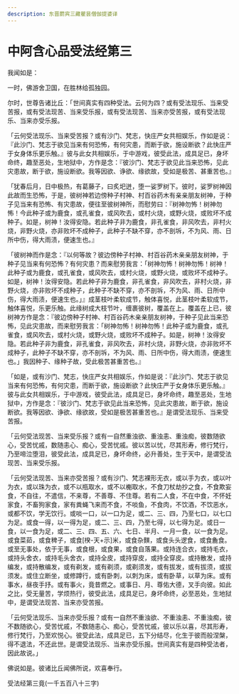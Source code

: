 ```yaml
---
description: 东晋罽宾三藏瞿昙僧伽提婆译
---
```


# 中阿含心品受法经第三

我闻如是：

一时，佛游舍卫国，在胜林给孤独园。

尔时，世尊告诸比丘：「世间真实有四种受法。云何为四？或有受法现乐、当来受苦报，或有受法现苦、当来受乐报，或有受法现苦、当来亦受苦报，或有受法现乐、当来亦受乐报。

「云何受法现乐、当来受苦报？或有沙门、梵志，快庄严女共相娱乐，作如是说：『此沙门、梵志于欲见当来有何恐怖，有何灾患，而断于欲，施设断欲？此快庄严于女身体乐更乐触。』彼与此女共相娱乐，于中游戏，彼受此法，成具足已，身坏命终，趣至恶处，生地狱中，方作是念：『彼沙门、梵志于欲见此当来恐怖，见此灾患故，断于欲，施设断欲。我等因欲、诤欲、缘欲故，受如是极苦、甚重苦也。』

「犹春后月，日中极热，有葛藤子，曰炙圯迸，堕一娑罗树下。彼时，娑罗树神因此故而生恐怖，于是，彼树神若边傍种子村神、村百谷药木有亲亲朋友树神，于种子见当来有恐怖、有灾患故，便往至彼树神所，而慰劳曰：『树神勿怖！树神勿怖！今此种子或为鹿食，或孔雀食，或风吹去，或村火烧，或野火烧，或败坏不成种子。如是，树神！汝得安隐。若此种子非为鹿食，非孔雀食，非风吹去，非村火烧，非野火烧，亦非败坏不成种子，此种子不缺不穿，亦不剖坼，不为风、雨、日所中伤，得大雨渍，便速生也。』

「彼树神而作是念：『以何等故？彼边傍种子村神、村百谷药木亲亲朋友树神，于种子见当来有何恐怖？有何灾患？而来慰劳我言：「树神勿怖！树神勿怖！树神！此种子或为鹿食，或孔雀食，或风吹去，或村火烧，或野火烧，或败坏不成种子。如是，树神！汝得安隐。若此种子非为鹿食，非孔雀食，非风吹去，非村火烧，非野火烧，亦非败坏不成种子，此种子不缺不穿，亦不剖坼，不为风、雨、日所中伤，得大雨渍，便速生也。」』成茎枝叶柔软成节，触体喜悦，此茎枝叶柔软成节，触体喜悦，乐更乐触。此缘树成大枝节叶，缠裹彼树，覆盖在上。覆盖在上已，彼树神方作是念：『彼边傍种子村神、村百谷药木亲亲朋友树神，于种子见此当来恐怖，见此灾患故，而来慰劳我言：「树神勿怖！树神勿怖！此种子或为鹿食，或孔雀食，或风吹去，或村火烧，或野火烧，或败坏不成种子。如是，树神！汝得安隐。若此种子非为鹿食，非孔雀食，非风吹去，非村火烧，非野火烧，亦非败坏不成种子，此种子不缺不穿，亦不剖坼，不为风、雨、日所中伤，得大雨渍，便速生也。」我因种子、缘种子故，受此极苦甚重苦也。』

「如是，或有沙门、梵志，快庄严女共相娱乐，作如是说：『此沙门、梵志于欲见当来有何恐怖，有何灾患，而断于欲，施设断欲？此快庄严于女身体乐更乐触。』彼与此女共相娱乐，于中游戏，彼受此法，成具足已，身坏命终，趣至恶处，生地狱中，方作是念：『彼沙门、梵志于欲见此当来恐怖，见此灾患故，断于欲，施设断欲。我等因欲、诤欲、缘欲故，受如是极苦甚重苦也。』是谓受法现乐、当来受苦报。

「云何受法现苦、当来受乐报？或有一自然重浊欲、重浊恚、重浊痴，彼数随欲心，受苦忧戚，数随恚心、痴心，受苦忧戚。彼以苦以忧，尽其形寿，修行梵行，乃至啼泣堕泪，彼受此法，成具足已，身坏命终，必升善处，生于天中，是谓受法现苦、当来受乐报。

「云何受法现苦、当来亦受苦报？或有沙门、梵志裸形无衣，或以手为衣，或以叶为衣，或以珠为衣，或不以瓶取水，或不以櫆取水，不食刀杖劫抄之食，不食欺妄食，不自往，不遣信，不来尊，不善尊、不住尊。若有二人食，不在中食，不怀妊家食，不畜狗家食，家有粪蝇飞来而不食，不啖鱼，不食肉，不饮酒，不饮恶水，或都不饮，学无饮行。或啖一口，以一口为足，或二、三、四，乃至七口，以七口为足。或食一得，以一得为足，或二、三、四，乃至七得，以七得为足。或日一食，以一食为足，或二、三、四、五、六、七日、半月、一月一食，以一食为足。或食菜茹，或食稗子，或食\[楑-天+示]米，或食杂䵃，或食头头逻食，或食麁食。或至无事处，依于无事，或食根，或食果，或食自落果。或持连合衣，或持毛衣，或持头舍衣，或持毛头舍衣，或持全皮，或持穿皮，或持全穿皮。或持散发，或持编发，或持散编发，或有剃发，或有剃须，或剃须发，或有拔发，或有拔须，或拔须发。或住立断坐，或修蹲行，或有卧刺，以刺为床，或有卧草，以草为床。或有事水，昼夜手抒。或有事火，竟昔燃之。或事日、月、尊佑大德，叉手向彼。如此之比，受无量苦，学烦热行，彼受此法，成具足已，身坏命终，必至恶处，生地狱中，是谓受法现苦、当来亦受苦报。

「云何受法现乐、当来亦受乐报？或有一自然不重浊欲、不重浊恚、不重浊痴，彼不数随欲心，受苦忧戚，不数随恚心、痴心，受苦忧戚，彼以乐以喜，尽其形寿，修行梵行，乃至欢悦心。彼受此法，成具足已，五下分结尽，化生于彼而般涅槃，得不退法，不还此世。是谓受法现乐、当来亦受乐报。世间真实有是四种受法者，因此故说。」

佛说如是。彼诸比丘闻佛所说，欢喜奉行。

受法经第三竟(一千五百八十三字)
